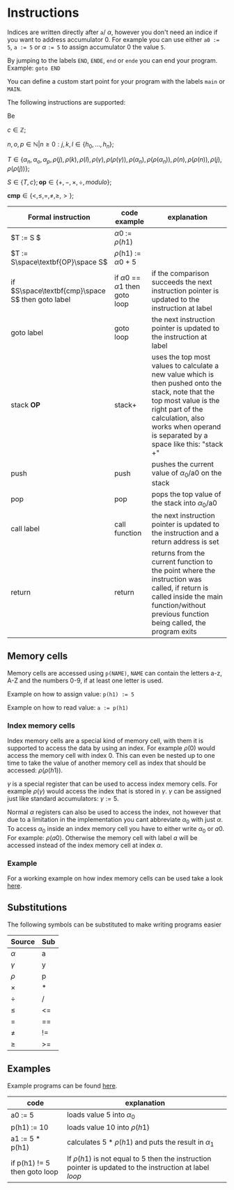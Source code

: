 # Instructions

Indices are written directly after `a`/ $\alpha$, however you don't need an indice if you want to address accumulator 0. For example you can use either `a0 := 5`, `a := 5` or $\alpha$ `:= 5` to assign accumulator 0 the value `5`.

By jumping to the labels `END`, `ENDE`, `end` or `ende` you can end your program. Example: `goto END`

You can define a custom start point for your program with the labels `main` or `MAIN`.

The following instructions are supported:

Be 

$c\in\mathbb{Z};$

$n,o,p\in\mathbb{N}|n\geq0:j,k,l\in\lbrace h_0,\ldots,h_n\rbrace;$

$T\in\lbrace\alpha_n, \alpha_o, \alpha_p, \rho(j),\rho(k),\rho(l),\rho(\gamma),\rho(\rho(\gamma)),\rho(\alpha_n),\rho(\rho(\alpha_n)),\rho(n),\rho(\rho(n)),\rho(j),\rho(\rho(j))\rbrace;$

$S\in\lbrace T, c\rbrace;\textbf{op}\in\lbrace +,-,\times,\div,modulo \rbrace;$

$\textbf{cmp}\in\lbrace <,\leq,=, \ne,\geq,>\rbrace;$

| Formal instruction | code example | explanation |
| - | - | - |
|$T := S $| $\alpha0$ := $\rho(h1)$ | |
|$T := S\space\textbf{OP}\space S$ |$\rho$(h1) := $\alpha 0$ + 5 | |
|if $S\space\textbf{cmp}\space S$ then goto label| if $\alpha 0$ == $\alpha 1$ then goto loop | if the comparison succeeds the next instruction pointer is updated to the instruction at label |
|goto label | goto loop | the next instruction pointer is updated to the instruction at label|
|stack $\textbf{OP}$ | stack+ | uses the top most values to calculate a new value which is then pushed onto the stack, note that the top most value is the right part of the calculation, also works when operand is separated by a space like this: "stack +"|
|push | push | pushes the current value of $\alpha_0$/a0 on the stack |
|pop | pop | pops the top value of the stack into $\alpha_0$/a0 |
|call label | call function | the next instruction pointer is updated to the instruction and a return address is set |
|return | return| returns from the current function to the point where the instruction was called, if return is called inside the main function/without previous function being called, the program exits|

## Memory cells

Memory cells are accessed using `p(NAME)`, `NAME` can contain the letters a-z, A-Z and the numbers 0-9, if at least one letter is used.

Example on how to assign value: `p(h1) := 5`

Example on how to read value: `a := p(h1)`

### Index memory cells

Index memory cells are a special kind of memory cell, with them it is supported to access the data by using an index. For example $\rho(0)$ would access the memory cell with index 0. This can even be nested up to one time to take the value of another memory cell as index that should be accessed: $\rho(\rho(h1))$.

$\gamma$ is a special register that can be used to access index memory cells. For example $\rho(\gamma)$ would access the index that is stored in $\gamma$. $\gamma$ can be assigned just like standard accumulators: $\gamma := 5$.

Normal $\alpha$ registers can also be used to access the index, not however that due to a limitation in the implementation you cant abbreviate $\alpha_0$ with just $\alpha$. To access $\alpha_0$ inside an index memory cell you have to either write $\alpha_0$ or $a0$. For example: $\rho(a0)$. Otherwise the memory cell with label $a$ will be accessed instead of the index memory cell at index $\alpha$.

### Example

For a working example on how index memory cells can be used take a look [here](examples/programs/index_memory_cells.alpha).

## Substitutions

The following symbols can be substituted to make writing programs easier

| Source | Sub |
| - | - |
| $\alpha$ | a |
| $\gamma$ | y |
| $\rho$ | p |
| $\times$| * |
| $\div$ | / |
| $\le$ | <= |
| $=$| == |
| $\ne$ | != |
| $\ge$ | >= |

## Examples

Example programs can be found [here](examples/programs/).

| code | explanation |
| - | - |
| a0 := 5 | loads value $5$ into $\alpha_0$ |
| p(h1) := 10 | loads value $10$ into $\rho(h1)$ |
| a1 := 5 * p(h1) | calculates $5 * \rho(h1)$ and puts the result in $\alpha_1$ |
| if p(h1) != 5 then goto loop | If $\rho(h1)$ is not equal to $5$ then the instruction pointer is updated to the instruction at label $loop$ |
